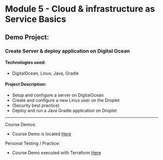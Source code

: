 # Module 5 - Cloud & infrastructure as Service Basics

## Demo Project: 
### Create Server & deploy application on Digital Ocean

#### Technologies used:
- DigitalOcean, Linux, Java, Gradle

#### Project Description:
- Setup and configure a server on DigitalOcean
- Create and configure a new Linux user on the Droplet
- (Security best practice)
- Deploy and run a Java Gradle application on Droplet
---------------------------------------------------------------------------------------------------


Course Demos:
- Course Demo is located [Here](https://github.com/jadedjelly/M5-cloud-iaas/tree/main)

Personal Testing / Practice:
- Course Demo executed with Terraform [Here](https://github.com/jadedjelly/M5-cloud-iaas/tree/deploy-w-TF)


